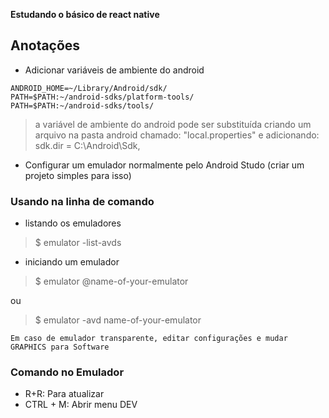 **Estudando o básico de react native**

## Anotações
* Adicionar variáveis de ambiente do android
```
ANDROID_HOME=~/Library/Android/sdk/
PATH=$PATH:~/android-sdks/platform-tools/
PATH=$PATH:~/android-sdks/tools/
```
> a variável  de ambiente do android pode ser substituída criando um arquivo na pasta android chamado:  "local.properties"  e adicionando: sdk.dir = C:\\Android\\Sdk, 



* Configurar um emulador normalmente pelo Android Studo (criar um projeto simples para isso)



### Usando na linha de comando
* listando os emuladores
> $ emulator -list-avds

* iniciando um emulador
> $ emulator @name-of-your-emulator

ou

> $ emulator -avd name-of-your-emulator


`Em caso de emulador transparente, editar configurações e mudar GRAPHICS para Software `

### Comando no Emulador
* R+R:  Para atualizar
* CTRL + M: Abrir menu DEV
